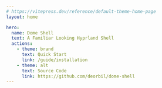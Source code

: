 ```yaml
---
# https://vitepress.dev/reference/default-theme-home-page
layout: home

hero:
  name: Dome Shell
  text: A Familiar Looking Hyprland Shell
  actions:
    - theme: brand
      text: Quick Start
      link: /guide/installation
    - theme: alt
      text: Source Code
      link: https://github.com/deorbil/dome-shell
---
```

